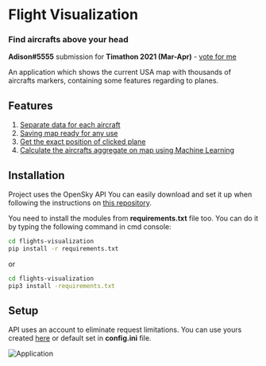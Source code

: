 # Flight Visualization

### Find aircrafts above your head


**Adison#5555** submission for **Timathon 2021 (Mar-Apr)** - [vote for me](#)

An application which shows the current USA map with
thousands of aircrafts markers, containing some features regarding to planes. 


## Features
1. [Separate data for each aircraft]()
2. [Saving map ready for any use]()
3. [Get the exact position of clicked plane]()
4. [Calculate the aircrafts aggregate on map using Machine Learning]()


## Installation
Project uses the OpenSky API
You can easily download and set it up when following the instructions
on [this repository](https://github.com/openskynetwork/opensky-api).

You need to install the modules from **requirements.txt** file too.
You can do it by typing the following command in cmd console:

```bash
cd flights-visualization
pip install -r requirements.txt
```
or 

```bash
cd flights-visualization
pip3 install -requirements.txt
```


## Setup
API uses an account to eliminate request limitations.
You can use yours created [here](https://opensky-network.org/my-opensky/profile/profile) or default set in **config.ini** file.

![Application](https://user-images.githubusercontent.com/65545676/111904476-80042b00-8a47-11eb-9d10-f22b41ec8603.png)
